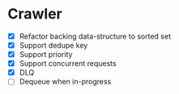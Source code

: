 # Crawler

- [x] Refactor backing data-structure to sorted set
- [x] Support dedupe key
- [x] Support priority
- [x] Support concurrent requests
- [x] DLQ
- [ ] Dequeue when in-progress
